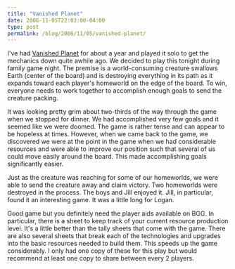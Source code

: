 ```yaml
---
title: "Vanished Planet"
date: 2006-11-05T22:03:00-04:00
type: post
permalink: /blog/2006/11/05/vanished-planet/
---
```

I've had [Vanished Planet](https://www.boardgamegeek.com/game/7240) for about a year and played it solo to get the mechanics down quite awhile ago. We decided to play this tonight during family game night. The premise is a world-consuming creature swallows Earth (center of the board) and is destroying everything in its path as it expands toward each player's <span onclick="BLOG_clickHandler(this)" class="blsp-spelling-error" id="SPELLING_ERROR_0">homeworld</span> on the edge of the board. To win, everyone needs to work together to accomplish enough goals to send the creature packing.

It was looking pretty grim about two-thirds of the way through the game when we stopped for dinner. We had accomplished very few goals and it seemed like we were doomed. The game is rather tense and can appear to be hopeless at times. However, when we came back to the game, we discovered we were at the point in the game when we had considerable resources and were able to improve our position such that several of us could move easily around the board. This made accomplishing goals significantly easier.

Just as the creature was reaching for some of our <span onclick="BLOG_clickHandler(this)" class="blsp-spelling-error" id="SPELLING_ERROR_1">homeworlds</span>, we were able to send the creature away and claim victory. Two <span onclick="BLOG_clickHandler(this)" class="blsp-spelling-error" id="SPELLING_ERROR_2">homeworlds</span> were destroyed in the process. The boys and Jill enjoyed it. Jill, in particular, found it an interesting game. It was a little long for Logan.

Good game but you definitely need the player aids available on <span onclick="BLOG_clickHandler(this)" class="blsp-spelling-error" id="SPELLING_ERROR_3">BGG</span>. In particular, there is a sheet to keep track of your current resource production level. It's a little better than the tally sheets that come with the game. There are also several sheets that break each of the technologies and upgrades into the basic resources needed to build them. This speeds up the game considerably. I only had one copy of these for this play but would recommend at least one copy to share between every 2 players.